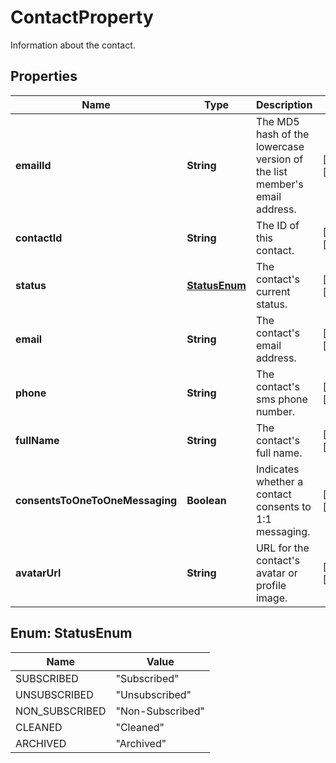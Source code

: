 

# ContactProperty

Information about the contact.

## Properties

| Name | Type | Description | Notes |
|------------ | ------------- | ------------- | -------------|
|**emailId** | **String** | The MD5 hash of the lowercase version of the list member&#39;s email address. |  [optional] [readonly] |
|**contactId** | **String** | The ID of this contact. |  [optional] [readonly] |
|**status** | [**StatusEnum**](#StatusEnum) | The contact&#39;s current status. |  [optional] [readonly] |
|**email** | **String** | The contact&#39;s email address. |  [optional] [readonly] |
|**phone** | **String** | The contact&#39;s sms phone number. |  [optional] [readonly] |
|**fullName** | **String** | The contact&#39;s full name. |  [optional] [readonly] |
|**consentsToOneToOneMessaging** | **Boolean** | Indicates whether a contact consents to 1:1 messaging. |  [optional] [readonly] |
|**avatarUrl** | **String** | URL for the contact&#39;s avatar or profile image. |  [optional] [readonly] |



## Enum: StatusEnum

| Name | Value |
|---- | -----|
| SUBSCRIBED | &quot;Subscribed&quot; |
| UNSUBSCRIBED | &quot;Unsubscribed&quot; |
| NON_SUBSCRIBED | &quot;Non-Subscribed&quot; |
| CLEANED | &quot;Cleaned&quot; |
| ARCHIVED | &quot;Archived&quot; |



